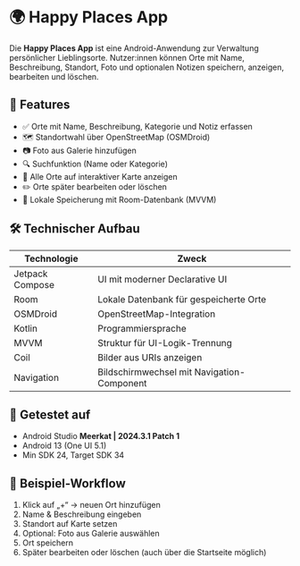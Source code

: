 
# 🌍 Happy Places App

Die **Happy Places App** ist eine Android-Anwendung zur Verwaltung persönlicher Lieblingsorte. Nutzer:innen können Orte mit Name, Beschreibung, Standort, Foto und optionalen Notizen speichern, anzeigen, bearbeiten und löschen.

## 📱 Features

- ✅ Orte mit Name, Beschreibung, Kategorie und Notiz erfassen
- 🗺 Standortwahl über OpenStreetMap (OSMDroid)
- 📷 Foto aus Galerie hinzufügen
- 🔍 Suchfunktion (Name oder Kategorie)
- 🧭 Alle Orte auf interaktiver Karte anzeigen
- ✏️ Orte später bearbeiten oder löschen
- 💾 Lokale Speicherung mit Room-Datenbank (MVVM)

## 🛠 Technischer Aufbau

| Technologie       | Zweck                                         |
|------------------|----------------------------------------------|
| Jetpack Compose  | UI mit moderner Declarative UI                |
| Room             | Lokale Datenbank für gespeicherte Orte        |
| OSMDroid         | OpenStreetMap-Integration                     |
| Kotlin           | Programmiersprache                            |
| MVVM             | Struktur für UI-Logik-Trennung                |
| Coil             | Bilder aus URIs anzeigen                      |
| Navigation       | Bildschirmwechsel mit Navigation-Component    |

## 🧪 Getestet auf

- Android Studio **Meerkat | 2024.3.1 Patch 1**
- Android 13 (One UI 5.1)
- Min SDK 24, Target SDK 34

## 🚀 Beispiel-Workflow

1. Klick auf „+“ → neuen Ort hinzufügen
2. Name & Beschreibung eingeben
3. Standort auf Karte setzen
4. Optional: Foto aus Galerie auswählen
5. Ort speichern
6. Später bearbeiten oder löschen (auch über die Startseite möglich)
